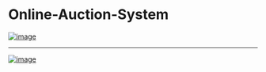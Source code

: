 # Online-Auction-System

[![image](https://user-images.githubusercontent.com/50515418/206466839-867e900b-c25f-4d02-8db6-029b04cdc3f7.png)](https://nevonprojects.com/the-online-auction-system/)

------------------------

[![image](https://user-images.githubusercontent.com/50515418/206466655-bf0a0453-7aa3-42a8-bcdb-d0594c2ee166.png)](https://www.youtube.com/watch?v=2HzvBQB7578)
